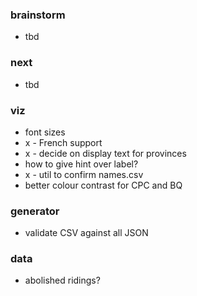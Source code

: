 
### brainstorm

* tbd 

### next

* tbd 

### viz

* font sizes
* x - French support
* x - decide on display text for provinces
* how to give hint over label?
* x - util to confirm names.csv 
* better colour contrast for CPC and BQ

### generator

* validate CSV against all JSON

### data

* abolished ridings?
